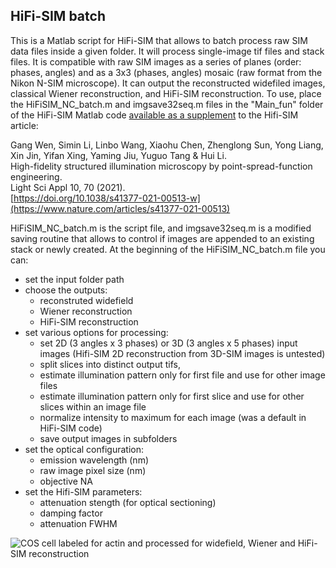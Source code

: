 ## HiFi-SIM batch

This is a Matlab script for HiFi-SIM that allows to batch process raw SIM data files inside a given folder. It will process single-image tif files and stack files. It is compatible with raw SIM images as a series of planes (order: phases, angles) and as a 3x3 (phases, angles) mosaic (raw format from the Nikon N-SIM microscope). It can output the reconstructed widefiled images, classical Wiener reconstruction, and HiFi-SIM reconstruction.
To use, place the HiFiSIM_NC_batch.m and imgsave32seq.m files in the "Main_fun" folder of the HiFi-SIM Matlab code [available as a supplement](https://www.nature.com/articles/s41377-021-00513-w#Sec15) to the Hifi-SIM article:

Gang Wen, Simin Li, Linbo Wang, Xiaohu Chen, Zhenglong Sun, Yong Liang, Xin Jin, Yifan Xing, Yaming Jiu, Yuguo Tang & Hui Li.  
High-fidelity structured illumination microscopy by point-spread-function engineering.  
Light Sci Appl 10, 70 (2021).  
[https://doi.org/10.1038/s41377-021-00513-w](https://www.nature.com/articles/s41377-021-00513)

HiFiSIM_NC_batch.m is the script file, and imgsave32seq.m is a modified saving routine that allows to control if images are appended to an existing stack or newly created. At the beginning of the HiFiSIM_NC_batch.m file you can:
- set the input folder path
- choose the outputs:
  - reconstruted widefield
  - Wiener reconstruction
  - HiFi-SIM reconstruction
- set various options for processing:
  - set 2D (3 angles x 3 phases) or 3D (3 angles x 5 phases) input images (Hifi-SIM 2D reconstruction from 3D-SIM images is untested)
  - split slices into distinct output tifs,
  - estimate illumination pattern only for first file and use for other image files
  - estimate illumination pattern only for first slice and use for other slices within an image file
  - normalize intensity to maximum for each image (was a default in HiFi-SIM code)
  - save output images in subfolders
- set the optical configuration:
  - emission wavelength (nm)
  - raw image pixel size (nm)
  - objective NA
- set the Hifi-SIM parameters:
    - attenuation stength (for optical sectioning)
    - damping factor
    - attenuation FWHM
 
 ![COS cell labeled for actin and processed for widefield, Wiener and HiFi-SIM reconstruction](https://www.neurocytolab.org/up/HiFi-SIM.gif)
